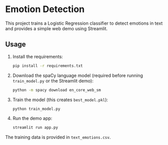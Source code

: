 # Emotion Detection

This project trains a Logistic Regression classifier to detect emotions in text and provides a simple web demo using Streamlit.

## Usage

1. Install the requirements:
   ```bash
   pip install -r requirements.txt
   ```

2. Download the spaCy language model (required before running `train_model.py` or the Streamlit demo):
   ```bash
   python -m spacy download en_core_web_sm
   ```
3. Train the model (this creates `best_model.pkl`):
   ```bash
   python train_model.py
   ```
4. Run the demo app:
   ```bash
   streamlit run app.py
   ```

The training data is provided in `text_emotions.csv`.
